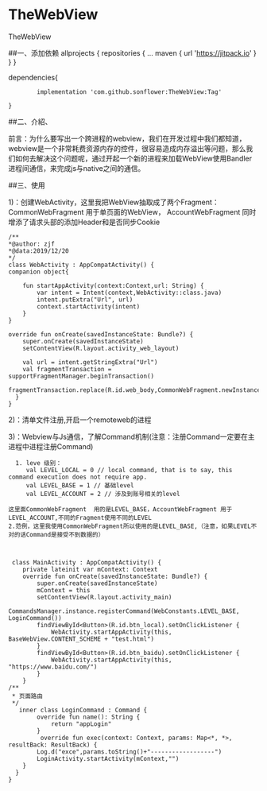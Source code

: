 # TheWebView

TheWebView

##一、添加依赖
allprojects {
		repositories {
			...
			maven { url 'https://jitpack.io' }
		}
	}

dependencies{

	        implementation 'com.github.sonflower:TheWebView:Tag'
		
	}
	
##二、介紹、

前言：为什么要写出一个跨进程的webview，我们在开发过程中我们都知道，webview是一个非常耗费资源内存的控件，很容易造成内存溢出等问题，那么我们如何去解决这个问题呢，通过开起一个新的进程来加载WebView使用Bandler进程间通信，来完成js与native之间的通信。

##三、使用

1)：创建WebActivity，这里我把WebView抽取成了两个Fragment：
CommonWebFragment 用于单页面的WebView，
AccountWebFragment 同时增添了请求头部的添加Header和是否同步Cookie 


    /**
    *@author: zjf
    *@data:2019/12/20
    */
    class WebActivity : AppCompatActivity() {
    companion object{
    
        fun startAppActivity(context:Context,url: String) {
            var intent = Intent(context,WebActivity::class.java)
            intent.putExtra("Url", url)
            context.startActivity(intent)
        }
    }
    
    override fun onCreate(savedInstanceState: Bundle?) {
        super.onCreate(savedInstanceState)
        setContentView(R.layout.activity_web_layout)
    
        val url = intent.getStringExtra("Url")
        val fragmentTransaction = supportFragmentManager.beginTransaction()
       fragmentTransaction.replace(R.id.web_body,CommonWebFragment.newInstance(url)).commit()
      }
    }
    
    
    

2)：清单文件注册,开启一个remoteweb的进程
        <activity
            android:name=".WebActivity"
            android:hardwareAccelerated="true"
            android:process=":remoteweb" />

3)：Webview与Js通信，了解Command机制(注意：注册Command一定要在主进程中进程注册Command)

      1. leve 级别：      
         val LEVEL_LOCAL = 0 // local command, that is to say, this command execution does not require app.
         val LEVEL_BASE = 1 // 基础level
         val LEVEL_ACCOUNT = 2 // 涉及到账号相关的level

    这里面CommonWebFragment  用的是LEVEL_BASE，AccountWebFragment 用于LEVEL_ACCOUNT,不同的Fragment使用不同的LEVEL
    2.范例，这里我使用CommonWebFragment所以使用的是LEVEL_BASE,（注意，如果LEVEL不对的话Command是接受不到数据的）



     class MainActivity : AppCompatActivity() {
        private lateinit var mContext: Context
        override fun onCreate(savedInstanceState: Bundle?) {
            super.onCreate(savedInstanceState)
            mContext = this
            setContentView(R.layout.activity_main)
            CommandsManager.instance.registerCommand(WebConstants.LEVEL_BASE, LoginCommand())
            findViewById<Button>(R.id.btn_local).setOnClickListener {
                WebActivity.startAppActivity(this, BaseWebView.CONTENT_SCHEME + "test.html")
            }
            findViewById<Button>(R.id.btn_baidu).setOnClickListener {
                WebActivity.startAppActivity(this, "https://www.baidu.com/")
            }
        }
    /**
     * 页面路由
     */
       inner class LoginCommand : Command {
            override fun name(): String {
                return "appLogin"
            }
             override fun exec(context: Context, params: Map<*, *>, resultBack: ResultBack) {
            Log.d("exce",params.toString()+"------------------")
            LoginActivity.startActivity(mContext,"")
        }
      }
    }   

